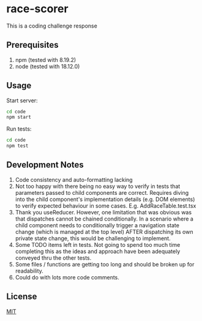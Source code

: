 # race-scorer

This is a coding challenge response

## Prerequisites

1. npm (tested with 8.19.2)
2. node (tested with 18.12.0)

## Usage

Start server:

```bash
cd code
npm start
```

Run tests:

```bash
cd code
npm test
```

## Development Notes

1. Code consistency and auto-formatting lacking
2. Not too happy with there being no easy way to verify in tests that parameters passed to child components are correct. Requires diving into the child component's implementation details (e.g. DOM elements) to verify expected behaviour in some cases. E.g. AddRaceTable.test.tsx
3. Thank you useReducer. However, one limitation that was obvious was that dispatches cannot be chained conditionally. In a scenario where a child component needs to conditionally trigger a navigation state change (which is managed at the top level) AFTER dispatching its own private state change, this would be challenging to implement.
4. Some TODO items left in tests. Not going to spend too much time completing this as the ideas and approach have been adequately conveyed thru the other tests.
5. Some files / functions are getting too long and should be broken up for readability.
6. Could do with lots more code comments.

## License
[MIT](https://choosealicense.com/licenses/mit/)
